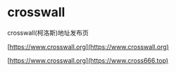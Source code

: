 # crosswall
crosswall(柯洛斯)地址发布页

[https://www.crosswall.org](https://www.crosswall.org)

[https://www.crosswall.org](https://www.cross666.top)
